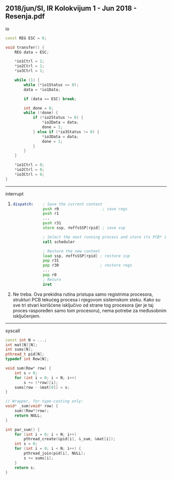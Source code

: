 2018/jun/SI, IR Kolokvijum 1 - Jun 2018 - Resenja.pdf
--------------------------------------------------------------------------------
io

```cpp
const REG ESC = 0;

void transfer() {
    REG data = ESC;

    *io1Ctrl = 1;
    *io2Ctrl = 1;
    *io3Ctrl = 1;

    while (1) {
        while (*io1Status == 0);
        data = *io1Data;

        if (data == ESC) break;

        int done = 0;
        while (!done) {
            if (*io2Status != 0) {
                *io2Data = data;
                done = 1;
            } else if (*io3Status != 0) {
                *io3Data = data;
                done = 1;
            }
        }
    }

    *io1Ctrl = 0;
    *io2Ctrl = 0;
    *io3Ctrl = 0;
}
```
--------------------------------------------------------------------------------
interrupt

1. ```asm
   dispatch:    ; Save the current context
                push r0                   ; save regs
                push r1
                ...
                push r31
                store ssp, #offsSSP[rpid] ; save ssp
   
                ; Select the next running process and store its PCB* in rpid
                call scheduler
   
                ; Restore the new context
                load ssp, #offsSSP[rpid] ; restore ssp
                pop r31
                pop r30                  ; restore regs
                ...
                pop r0
                ; Return
                iret
   ```
2. Ne treba. Ova prekidna rutina pristupa samo registrima procesora, strukturi PCB tekućeg procesa i njegovom sistemskom steku. Kako su sve tri stvari korišćene isključivo od strane tog procesora (jer je taj proces raspoređen samo tom procesoru), nema potrebe za međusobnim isključenjem.

--------------------------------------------------------------------------------
syscall

```cpp
const int N = ...;
int mat[N][N];
int sums[N];
pthread_t pid[N];
typedef int Row[N];

void sum(Row* row) {
    int s = 0;
    for (int i = 0; i < N; i++)
        s += (*row)[i];
    sums[row - &mat[0]] = s;
}

// Wrapper, for type-casting only:
void* _sum(void* row) {
    sum((Row*)row);
    return NULL;
}

int par_sum() {
    for (int i = 0; i < N; i++)
        pthread_create(&pid[i], &_sum, &mat[i]);
    int s = 0;
    for (int i = 0; i < N; i++) {
        pthread_join(pid[i], NULL);
        s += sums[i];
    }
    return s;
}
```
